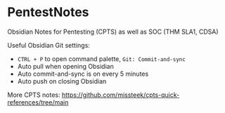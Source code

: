 # PentestNotes

Obsidian Notes for Pentesting (CPTS) as well as SOC (THM SLA1, CDSA)

Useful Obsidian Git settings:
- `CTRL + P` to open command palette, `Git: Commit-and-sync`
- Auto pull when opening Obsidian
- Auto commit-and-sync is on every 5 minutes
- Auto push on closing Obsidian

More CPTS notes: https://github.com/missteek/cpts-quick-references/tree/main